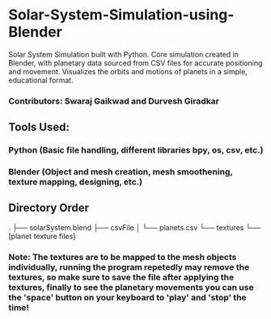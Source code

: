 # Solar-System-Simulation-using-Blender
Solar System Simulation built with Python. Core simulation created in Blender, with planetary data sourced from CSV files for accurate positioning and movement. Visualizes the orbits and motions of planets in a simple, educational format. <br/>

### Contributors: Swaraj Gaikwad and Durvesh Giradkar

## Tools Used:
### Python (Basic file handling, different libraries bpy, os, csv, etc.)
### Blender (Object and mesh creation, mesh smoothening, texture mapping, designing, etc.)

## Directory Order
.
├── solarSystem.blend
├── csvFile
│   └── planets.csv
└── textures
    └── [planet texture files]

### Note: The textures are to be mapped to the mesh objects individually, running the program repetedly may remove the textures, so make sure to save the file after applying the textures, finally to see the planetary movements you can use the 'space' button on your keyboard to 'play' and 'stop' the time!